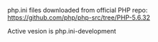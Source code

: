 php.ini files downloaded from official PHP repo:
https://github.com/php/php-src/tree/PHP-5.6.32

Active vesion is php.ini-development